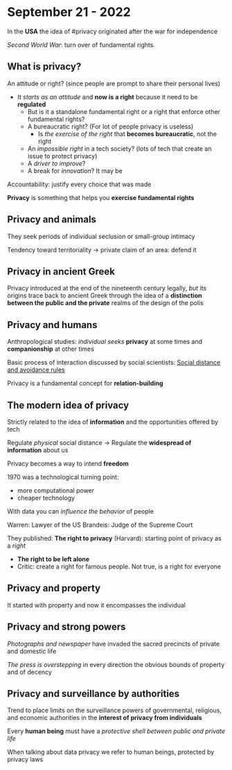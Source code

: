 # September 21 - 2022

In the **USA** the idea of #privacy originated after the war for independence

*Second World War*: turn over of fundamental rights

## What is privacy?

An attitude or right? (since people are prompt to share their personal lives)

- It *starts as an attitude* and **now is a right** because it need to be **regulated**
	- But is it a standalone fundamental right or a right that enforce other fundamental rights?
	- A bureaucratic right? (For lot of people privacy is useless)
		- Is *the exercise of the right* that **becomes bureaucratic**, not the right
	- An *impossible right* in a tech society? (lots of tech that create an issue to protect privacy)
	- A *driver to improve*?
	- A break for *innovation*? It may be

Accountability: justify every choice that was made

**Privacy** is something that helps you **exercise fundamental rights**

## Privacy and animals

They seek periods of individual seclusion or small-group intimacy

Tendency toward territoriality $\rightarrow$ private claim of an area: defend it

## Privacy in ancient Greek

Privacy introduced at the end of the nineteenth century legally, *but* its origins trace back to ancient Greek through the idea of a **distinction between the public and the private** realms of the design of the polis
 

## Privacy and humans

Anthropological studies: *individual seeks* **privacy** at some times and **companionship** at other times

Basic process of interaction discussed by social scientists: <u>Social distance and avoidance rules</u>

Privacy is a fundamental concept for **relation-building**

## The modern idea of privacy

Strictly related to the idea of **information** and the opportunities offered by tech

Regulate *physical* social distance $\rightarrow$ Regulate the **widespread of information** about us

Privacy becomes a way to intend **freedom**


1970 was a technological turning point:
- more computational power
- cheaper technology

With data you can *influence the behavior* of people

Warren: Lawyer of the US
Brandeis: Judge of the Supreme Court

They published: **The right to privacy** (Harvard): starting point of privacy as a *right*
- **The right to be left alone**
- Critic: create a right for famous people. Not true, is a right for everyone

## Privacy and property

It started with property and now it encompasses the individual


## Privacy and strong powers

*Photographs and newspaper* have invaded the sacred precincts of private and domestic life

*The press is overstepping* in every direction the obvious bounds of property and of decency

## Privacy and surveillance by authorities

Trend to place limits on the surveillance powers of governmental, religious, and economic authorities in the **interest of privacy from individuals**

Every **human being** must have a *protective shell between public and private life*

When talking about data privacy we refer to human beings, protected by privacy laws